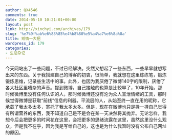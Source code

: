 ```yaml
---
author: QX4546
comments: true
date: 2014-05-10 10:21:01+00:00
layout: post
link: http://xinchyi.com/archives/179
slug: '%e7%9f%ab%e6%83%85%e4%b8%80%e5%a4%a7%e6%8a%8a'
title: 矫情一大把
wordpress_id: 179
categories:
- 生活杂记
---
```


今天网站出了一些问题，不过已经解决。突然又想起了一些东西，一些早早就想写出来的东西。关于我搭建自己的博客的初衷，很简单，我就想在这里练练笔，锻炼锻炼思维，记录些生活中的事。此外，也因为我厌倦了微博140字的限制，厌倦了各大社区里嘈杂的声音。提到微博，自己接触的也算是比较早了，10年开始。那时候微博里没有任何认识的人，那时候微博还没有沦为众人宣泄情绪的工具，那时候觉得微博是获取“前线”信息的利器。平流层的人，从始至终一直在用的昵称，它承载了我太多太多，寄托了我太多太多。但是，现在在微博也只是择一择自己觉得有所谓营养的东西，我不知道自己是不是会在某一天决然将其抛弃。无论怎样，我想今后会把更多的时间花在这里，会把更多的思绪流露在这里，虽然这里没什么观众，但是我不在乎，因为我是写给自己的，这也是为什么我暂时没有公布自己网址的原因。
